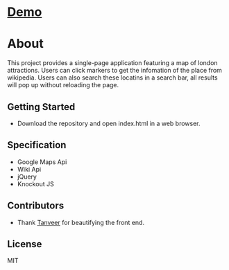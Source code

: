 # [Demo](https://minghua1991.github.io/neighborhood-map/)

# About

This project provides a single-page application featuring a map of london attractions. Users can click markers to get the infomation of the place from wikipedia. Users can also search these locatins in a search bar, all results will pop up without reloading the page.

## Getting Started
  - Download the repository and open index.html in a web browser. 

## Specification
  - Google Maps Api
  - Wiki Api
  - jQuery
  - Knockout JS

## Contributors
  - Thank [Tanveer](https://github.com/tan-ahmed) for beautifying the front end.


License
----

MIT

